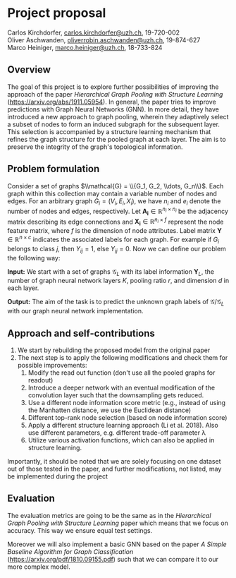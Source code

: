 # Project proposal
Carlos Kirchdorfer, carlos.kirchdorfer@uzh.ch, 19-720-002 \
Oliver Aschwanden, oliverrobin.aschwanden@uzh.ch, 19-874-627 \
Marco Heiniger, marco.heiniger@uzh.ch, 18-733-824

## Overview
The goal of this project is to explore further possibilities of improving the approach of the paper _Hierarchical Graph Pooling with Structure Learning_ (https://arxiv.org/abs/1911.05954). In general, the paper tries to improve predictions with Graph Neural Networks (GNN). In more detail, they have introduced a new approach to graph pooling, wherein they adaptively select a subset of nodes to form an induced subgraph for the subsequent layer. This selection is accompanied by a structure learning mechanism that refines the graph structure for the pooled graph at each layer. The aim is to preserve the integrity of the graph's topological information.


## Problem formulation
Consider a set of graphs $\\mathcal{G} = \\{G_1, G_2, \\dots, G_n\\}$. Each graph within this collection may contain a variable number of nodes and edges. For an arbitrary graph $G_i = (V_i, E_i, X_i)$, we have $n_i$ and $e_i$ denote the number of nodes and edges, respectively. Let $\mathbf{A_i} \in \mathbb{R}^{n_i \times n_i}$ be the adjacency matrix describing its edge connections and $\mathbf{X_i} \in \mathbb{R}^{n_i \times f}$ represent the node feature matrix, where $f$ is the dimension of node attributes. Label matrix $\mathbf{Y} \in \mathbb{R}^{n \times c}$ indicates the associated labels for each graph. For example if $G_i$ belongs to class $j$, then $Y_{ij} = 1$, else $Y_{ij} = 0$. Now we can define our problem the following way:

**Input:** We start with a set of graphs $\mathcal{G}_L$ with its label information $\mathbf{Y}_L$, the number of graph neural network layers $K$, pooling ratio $r$, and dimension $d$ in each layer.

**Output:** The aim of the task is to predict the unknown graph labels of $\mathcal{G}/\mathcal{G}_L$ with our graph neural network implementation.

## Approach and self-contributions
1. We start by rebuilding the proposed model from the original paper 
2. The next step is to apply the following modifications and check them for possible improvements:
    1. Modify the read out function (don't use all the pooled graphs for readout)
    2. Introduce a deeper network with an eventual modification of the convolution layer such that the downsampling gets reduced.
    3. Use a different node information score metric (e.g., instead of using the Manhatten distance, we use the Euclidean distance)
    4. Different top-rank node selection (based on node information score) 
    5. Apply a different structure learning approach (Li et al. 2018). Also use different parameters, e.g. different trade-off parameter &#955;
    6. Utilize various activation functions, which can also be applied in structure learning.


Importantly, it should be noted that we are solely focusing on one dataset out of those tested in the paper, and further modifications, not listed, may be implemented during the project

## Evaluation
The evaluation metrics are going to be the same as in the _Hierarchical Graph Pooling with Structure Learning_ paper which means that we focus on accuracy. This way we ensure equal test settings. 

Moreover we will also implement a basic GNN based on the paper _A Simple Baseline Algorithm for Graph Classification_ (https://arxiv.org/pdf/1810.09155.pdf) such that we can compare it to our more complex model.
